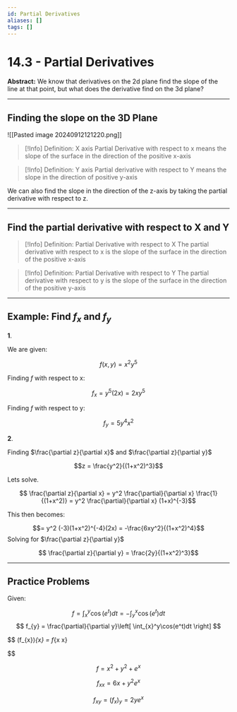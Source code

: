 ```yaml
---
id: Partial Derivatives
aliases: []
tags: []
---
```


# 14.3 - Partial Derivatives

**Abstract:** We know that derivatives on the 2d plane find the slope of the line at that point, but what does the derivative find on the 3d plane?

---

## Finding the slope on the 3D Plane

![[Pasted image 20240912121220.png]]

> [!Info] Definition: X axis
> Partial Derivative with respect to x means the slope of the surface in the direction of the positive x-axis

> [!Info] Definition: Y axis
> Partial derivative with respect to Y means the slope in the direction of positive y-axis

We can also find the slope in the direction of the z-axis by taking the partial derivative with respect to z.

---

## Find the partial derivative with respect to X and Y

> [!Info] Definition: Partial Derivative with respect to X
> The partial derivative with respect to x is the slope of the surface in the direction of the positive x-axis

> [!Info] Definition: Partial Derivative with respect to Y
> The partial derivative with respect to y is the slope of the surface in the direction of the positive y-axis

---

## Example: Find $f_{x}$ and $f_{y}$ 

**1**. 

We are given:

$$ f(x,y) = x^2 y^5 $$

Finding $f$ with respect to x:

$$ f_{x} = y^5 (2x) = 2xy^5 $$

Finding $f$ with respect to y:

$$ f_{y} = 5y^4x^2 $$

**2**.

Finding $\frac{\partial z}{\partial x}$ and $\frac{\partial z}{\partial y}$

$$z = \frac{y^2}{(1+x^2)^3}$$

Lets solve.

$$ \frac{\partial z}{\partial x} = y^2 \frac{\partial}{\partial x} \frac{1}{(1+x^2)} = y^2 \frac{\partial}{\partial x} (1+x)^{-3}$$

This then becomes:

$$= y^2 (-3)(1+x^2)^{-4}(2x) = -\frac{6xy^2}{(1+x^2)^4}$$
Solving for $\frac{\partial z}{\partial y}$

$$ \frac{\partial z}{\partial y} = \frac{2y}{(1+x^2)^3}$$

---


## Practice Problems

Given:

$$
f = \int_{x}^y \cos(e^t)dt = -\int_{y}^x\cos(e^t)dt
$$
$$
f_{y} = \frac{\partial}{\partial y}\left[ \int_{x}^y\cos(e^t)dt \right] 
$$


$$
(f_{x})_{x} = f_{x x}

$$

$$
f= x^2+y^2+e^x
$$

$$
f_{x x} = 6x + y^2e^x
$$

$$
f_{x y} = (f_{x})_{y} = 2ye^x
$$